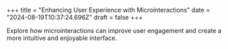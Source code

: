 +++
title = "Enhancing User Experience with Microinteractions"
date = "2024-08-19T10:37:24.696Z"
draft = false
+++

  Explore how microinteractions can improve user engagement and create a more intuitive and enjoyable interface.
        